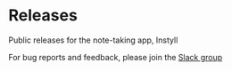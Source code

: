 # Releases

Public releases for the note-taking app, Instyll

For bug reports and feedback, please join the [Slack group](instylllabs.slack.com)

